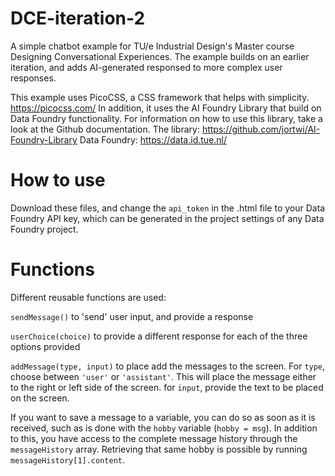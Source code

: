 # DCE-iteration-2

A simple chatbot example for TU/e Industrial Design's Master course Designing Conversational Experiences. The example builds on an earlier iteration, and adds AI-generated responsed to more complex user responses.

This example uses PicoCSS, a CSS framework that helps with simplicity. https://picocss.com/
In addition, it uses the AI Foundry Library that build on Data Foundry functionality. For information on how to use this library, take a look at the Github documentation.
The library: https://github.com/jortwi/AI-Foundry-Library
Data Foundry: https://data.id.tue.nl/

# How to use

Download these files, and change the `api_token` in the .html file to your Data Foundry API key, which can be generated in the project settings of any Data Foundry project.

# Functions

Different reusable functions are used:

`sendMessage()` to 'send' user input, and provide a response

`userChoice(choice)` to provide a different response for each of the three options provided

`addMessage(type, input)` to place add the messages to the screen. For `type`, choose between `'user'` or `'assistant'`. This will place the message either to the right or left side of the screen. for `input`, provide the text to be placed on the screen.

If you want to save a message to a variable, you can do so as soon as it is received, such as is done with the `hobby` variable (`hobby = msg`). In addition to this, you have access to the complete message history through the `messageHistory` array. Retrieving that same hobby is possible by running `messageHistory[1].content`.
